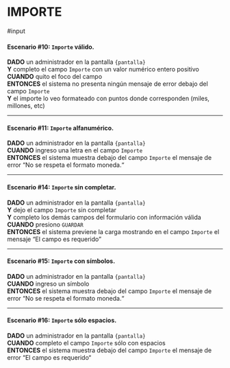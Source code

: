 # IMPORTE
#input


#### Escenario \#10: `Importe` válido.  
**DADO** un administrador en la pantalla `{pantalla}`  
**Y** completo el campo `Importe` con un valor numérico entero positivo  
**CUANDO** quito el foco del campo  
**ENTONCES** el sistema no presenta ningún mensaje de error debajo del campo `Importe`  
**Y** el importe lo veo formateado con puntos donde corresponden (miles, millones, etc)

- - - -

#### Escenario \#11: `Importe` alfanumérico.  
**DADO** un administrador en la pantalla `{pantalla}`  
**CUANDO** ingreso una letra en el campo `Importe`  
**ENTONCES** el sistema muestra debajo del campo `Importe` el mensaje de error “No se respeta el formato moneda.“  

- - - -

#### Escenario \#14: `Importe` sin completar.  
**DADO** un administrador en la pantalla `{pantalla}`  
**Y** dejo el campo `Importe` sin completar  
**Y** completo los demás campos del formulario con información válida  
**CUANDO** presiono `GUARDAR`  
**ENTONCES** el sistema previene la carga mostrando en el campo `Importe` el mensaje “El campo es requerido”  

- - - -

#### Escenario \#15: `Importe` con símbolos.  
**DADO** un administrador en la pantalla `{pantalla}`  
**CUANDO** ingreso un símbolo  
**ENTONCES** el sistema muestra debajo del campo `Importe` el mensaje de error  “No se respeta el formato moneda.“  

- - - -

#### Escenario \#16: `Importe` sólo espacios. 
**DADO** un administrador en la pantalla `{pantalla}`  
**CUANDO** completo el campo `Importe` sólo con espacios  
**ENTONCES** el sistema muestra debajo del campo `Importe` el mensaje de error  “El campo es requerido“  